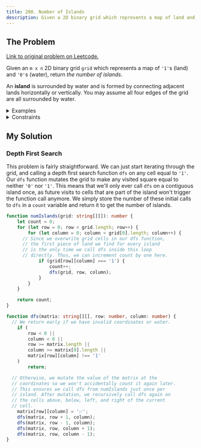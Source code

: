 ```yaml
---
title: 200. Number of Islands
description: Given a 2D binary grid which represents a map of land and water, return the number of islands.
---
```


## The Problem

[Link to original problem on Leetcode.](https://leetcode.com/problems/number-of-islands/)

Given an `m x n` 2D binary grid `grid` which represents a map of `'1'`s (land) and `'0'`s (water), return _the number of islands_.

An **island** is surrounded by water and is formed by connecting adjacent lands horizontally or vertically. You may assume all four edges of the grid are all surrounded by water.

<details>
<summary>Examples</summary>

Example 1:

```
Input: grid = [
  ["1","1","1","1","0"],
  ["1","1","0","1","0"],
  ["1","1","0","0","0"],
  ["0","0","0","0","0"]
]
Output: 1
```

Example 2:

```
Input: grid = [
  ["1","1","0","0","0"],
  ["1","1","0","0","0"],
  ["0","0","1","0","0"],
  ["0","0","0","1","1"]
]
Output: 3
```
</details>

<details>
<summary>Constraints</summary>


- `m == grid.length`
- `n == grid[i].length`
- `1 <= m, n <= 300`
- `grid[i][j]` is `'0'` or `'1'`.
</details>

## My Solution

### Depth First Search

This problem is fairly straightforward. We can just start iterating through the grid, and calling a depth first search function `dfs` on any cell equal to `'1'`. Our `dfs` function mutates the grid to make any visited square equal to neither `'0'` nor `'1'`. This means that we'll only ever call `dfs` on a contiguous island once, as future visits to cells that are part of the island won't trigger the function call anymore. We simply store the number of these initial calls to `dfs` in a `count` variable and return it to get the number of islands.

```typescript
function numIslands(grid: string[][]): number {
	let count = 0;
	for (let row = 0; row < grid.length; row++) {
		for (let column = 0; column < grid[0].length; column++) {
      // Since we overwrite grid cells in our dfs function,
      // the first piece of land we find for every island
      // is the only time we call dfs inside this loop
      // directly. Thus, we can increment count by one here.
			if (grid[row][column] === '1') {
				count++;
				dfs(grid, row, column);
			}
		}
	}

	return count;
}

function dfs(matrix: string[][], row: number, column: number) {
  // We return early if we have invalid coordinates or water.
	if (
		row < 0 ||
		column < 0 ||
		row >= matrix.length ||
		column >= matrix[0].length ||
		matrix[row][column] !== '1'
	)
		return;

  // Otherwise, we mutate the value of the matrix at the
  // coordinates so we won't accidentally count it again later.
  // This ensures we call dfs from numIslands just once per
  // island. After mutation, we recursively call dfs again on
  // the cells above, below, left, and right of the current
  // cell.
	matrix[row][column] = '✅';
	dfs(matrix, row + 1, column);
	dfs(matrix, row - 1, column);
	dfs(matrix, row, column + 1);
	dfs(matrix, row, column - 1);
}
```

